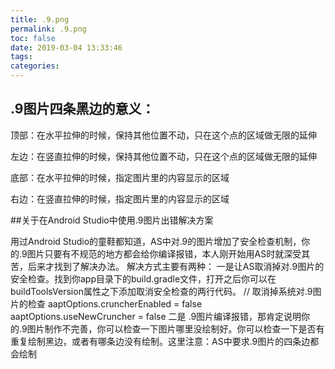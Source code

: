 ```yaml
---
title: .9.png
permalink: .9.png
toc: false
date: 2019-03-04 13:33:46
tags:
categories:
---
```


## .9图片四条黑边的意义：
顶部：在水平拉伸的时候，保持其他位置不动，只在这个点的区域做无限的延伸

左边：在竖直拉伸的时候，保持其他位置不动，只在这个点的区域做无限的延伸

底部：在水平拉伸的时候，指定图片里的内容显示的区域

右边：在竖直拉伸的时候，指定图片里的内容显示的区域

##关于在Android Studio中使用.9图片出错解决方案

用过Android Studio的童鞋都知道，AS中对.9的图片增加了安全检查机制，你的.9图片只要有不规范的地方都会给你编译报错，本人刚开始用AS时就深受其苦，后来才找到了解决办法。
解决方式主要有两种：
一是让AS取消掉对.9图片的安全检查。找到你app目录下的build.gradle文件，打开之后你可以在buildToolsVersion属性之下添加取消安全检查的两行代码。
// 取消掉系统对.9图片的检查
aaptOptions.cruncherEnabled = false
aaptOptions.useNewCruncher = false
二是 .9图片编译报错，那肯定说明你的.9图片制作不完善，你可以检查一下图片哪里没绘制好。你可以检查一下是否有重复绘制黑边，或者有哪条边没有绘制。这里注意：AS中要求.9图片的四条边都会绘制
